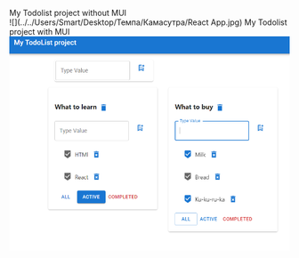 My Todolist project without MUI  
![](../../Users/Smart/Desktop/Темпа/Камасутра/React App.jpg)
My Todolist project with MUI  
![img_1.png](img_1.png)